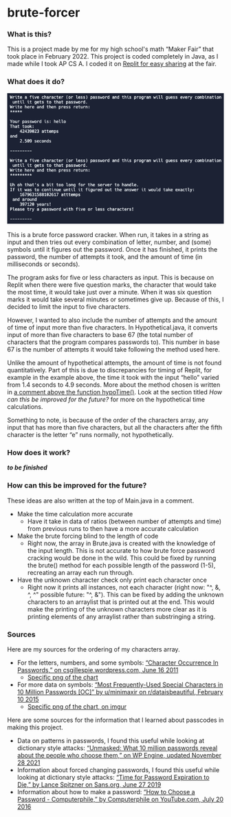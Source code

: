 # brute-forcer

### What is this?
This is a project made by me for my high school's math “Maker Fair” that took place in February 2022. This project is coded completely in Java, as I made while I took AP CS A. I coded it on [Replit for easy sharing](https://replit.com/@Sharnoff/Maker-Faire-Password-Cracker) at the fair. 

### What does it do?
![Hello-spaghetti](https://github.com/ksharnoff/brute-forcer/blob/main/hello-spaghetti_example.png)

This is a brute force password cracker. When run, it takes in a string as input and then tries out every combination of letter, number, and (some) symbols until it figures out the password. Once it has finished, it prints the password, the number of attempts it took, and the amount of time (in milliseconds or seconds). 

The program asks for five or less characters as input. This is because on Replit when there were five question marks, the character that would take the most time, it would take just over a minute. When it was six question marks it would take several minutes or sometimes give up. Because of this, I decided to limit the input to five characters. 

However, I wanted to also include the number of attempts and the amount of time of input more than five characters. In Hypothetical.java, it converts input of more than five characters to base 67 (the total number of characters that the program compares passwords to). This number in base 67 is the number of attempts it would take following the method used here. 

Unlike the amount of hypothetical attempts, the amount of time is not found quantitatively. Part of this is due to discrepancies for timing of Replit, for example in the example above, the time it took with the input “hello” varied from 1.4 seconds to 4.9 seconds. More about the method chosen is written in [a comment above the function hypoTime()](https://github.com/ksharnoff/brute-forcer/blob/main/Hypothetical.java#L63). Look at the section titled *How can this be improved for the future?* for more on the hypothetical time calculations. 

Something to note, is because of the order of the characters array, any input that has more than five characters, but all the characters after the fifth character is the letter “e” runs normally, not hypothetically. 

### How does it work?

***to be finished***




### How can this be improved for the future? 

These ideas are also written at the top of Main.java in a comment.
 - Make the time calculation more accurate
 	-  Have it take in data of ratios (between number of attempts and time) from previous runs to then have a more accurate calculation
 - Make the brute forcing blind to the length of code
	- Right now, the array in Brute.java is created with the knowledge of the input length. This is not accurate to how brute force password cracking would be done in the wild. This could be fixed by running the brute() method for each possible length of the password (1-5), recreating an array each run through. 
 - Have the unknown character check only print each character once
 	- Right now it prints all instances, not each character (right now: "^, &, ^, ^" possible future: "^, &"). This can be fixed by adding the unknown characters to an arraylist that is printed out at the end. This would make the printing of the unknown characters more clear as it is printing elements of any arraylist rather than substringing a string. 

### Sources
Here are my sources for the ordering of my characters array. 
- For the letters, numbers, and some symbols: [“Character Occurrence In Passwords,” on csgillespie.wordpress.com, June 16 2011](https://csgillespie.wordpress.com/2011/06/16/character-occurrence-in-passwords/)
	- [Specific png of the chart](https://csgillespie.files.wordpress.com/2011/06/figure2.png)
- For more data on symbols: [“Most Frequently-Used Special Characters in 10 Million Passwords [OC]” by u/minimaxir on r/dataisbeautiful, February 10 2015](https://www.reddit.com/r/dataisbeautiful/comments/2vfgvh/most_frequentlyused_special_characters_in_10/)
	- [Specific png of the chart, on imgur](https://i.imgur.com/aoIa6UX.png)

Here are some sources for the information that I learned about passcodes in making this project.
- Data on patterns in passwords, I found this useful while looking at dictionary style attacks: [“Unmasked: What 10 million passwords reveal about the people who choose them,” on WP Engine, updated November 28 2021](https://wpengine.com/resources/passwords-unmasked-infographic/) 
- Information about forced changing passwords, I found this useful while looking at dictionary style attacks: [“Time for Password Expiration to Die,” by Lance Spitzner on Sans.org, June 27 2019](https://www.sans.org/blog/time-for-password-expiration-to-die/)
- Information about how to make a password: [“How to Choose a Password - Computerphile,” by Computerphile on YouTube.com, July 20 2016](https://youtu.be/3NjQ9b3pgIg)

